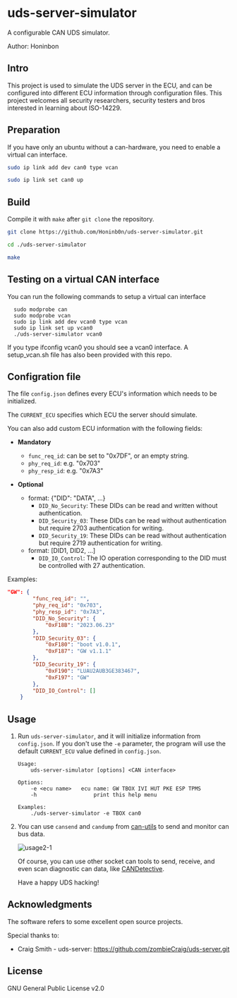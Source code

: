 # uds-server-simulator
A configurable CAN UDS simulator.

Author: Honinbon

## Intro
This project is used to simulate the UDS server in the ECU, and can be configured into different ECU information through configuration files. This project welcomes all security researchers, security testers and bros interested in learning about ISO-14229.

## Preparation
If you have only an ubuntu without a can-hardware, you need to enable a virtual can interface.
```sh
sudo ip link add dev can0 type vcan

sudo ip link set can0 up
```

## Build
Compile it with `make` after `git clone` the repository.

```sh
git clone https://github.com/Honinb0n/uds-server-simulator.git

cd ./uds-server-simulator

make
```

Testing on a virtual CAN interface
----------------------------------
You can run the following commands to setup a virtual can interface

```
  sudo modprobe can
  sudo modprobe vcan
  sudo ip link add dev vcan0 type vcan
  sudo ip link set up vcan0
  ./uds-server-simulator vcan0

```

If you type ifconfig vcan0 you should see a vcan0 interface. A setup_vcan.sh file has also been provided with this
repo.

## Configration file
The file `config.json` defines every ECU's information which needs to be initialized.

The `CURRENT_ECU` specifies which ECU the server should simulate.

You can also add custom ECU information with the following fields:

* **Mandatory**
    * `func_req_id`: can be set to "0x7DF", or an empty string.
    * `phy_req_id`: e.g. "0x703"
    * `phy_resp_id`: e.g. "0x7A3"    

* **Optional** 
    * format: {"DID": "DATA", ...}   
        * `DID_No_Security`: These DIDs can be read and written without authentication.
        * `DID_Security_03`: These DIDs can be read without authentication but require 2703 authentication for writing.
        * `DID_Security_19`: These DIDs can be read without authentication but require 2719 authentication for writing.   
    * format: [DID1, DID2, ...] 
        * `DID_IO_Control`: The IO operation corresponding to the DID must be controlled with 27 authentication.

Examples:
```json
"GW": {
        "func_req_id": "",
        "phy_req_id": "0x703",
        "phy_resp_id": "0x7A3",
        "DID_No_Security": {
            "0xF18B": "2023.06.23"
        },
        "DID_Security_03": {
            "0xF180": "boot v1.0.1", 
            "0xF187": "GW v1.1.1"
        },
        "DID_Security_19": {
            "0xF190": "LUAU2AUB3GE383467",
            "0xF197": "GW"
        },
        "DID_IO_Control": []
    }
```

## Usage
1. Run `uds-server-simulator`, and it will initialize information from `config.json`. If you don't use the `-e` parameter, the program will use the default `CURRENT_ECU` value defined in `config.json`.

    ```
    Usage:   
        uds-server-simulator [options] <CAN interface> 

    Options:  
        -e <ecu name>	ecu name: GW TBOX IVI HUT PKE ESP TPMS   
        -h                  print this help menu  

    Examples:   
        ./uds-server-simulator -e TBOX can0  
    ```

2. You can use `cansend` and `candump` from [can-utils](https://github.com/linux-can/can-utils.git) to send and monitor can bus data.   

    ![usage2-1](./pic/usage2-1.png) 
    
    Of course, you can use other socket can tools to send, receive, and even scan diagnostic can data, like [CANDetective](https://github.com/Honinb0n/CANDetective.git "coming soon in a few weeks").

    Have a happy UDS hacking!

## Acknowledgments
The software refers to some excellent open source projects.

Special thanks to:

* Craig Smith - uds-server: <https://github.com/zombieCraig/uds-server.git>

## License
GNU General Public License v2.0



